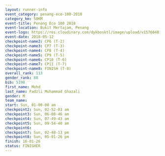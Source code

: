 ```yaml
--- 
layout: runner-info 
event_category: penang-eco-100-2018 
category_km: 50KM 
event-title: Penang Eco 100 2018 
event-location: Bukit Mertajam, Penang 
event-logo: https://res.cloudinary.com/dykbosktl/image/upload/v1576648106/Logo/Logo_lovxhg.jpg 
event-date: 2018-05-12 
checkpoint-name2: CP6 (T-2) 
checkpoint-name3: CP7 (T-3) 
checkpoint-name4: CP8 (T-4) 
checkpoint-name5: CP9 (T-5) 
checkpoint-name6: CP10 (T-6) 
checkpoint-name7: CP11 (T-7) 
checkpoint-name8: FINISH (T-8) 
overall_rank: 113
gender_rank: 88
bib: 5198
first_name: Mohd
last_name: Fadzli Muhammad Ghazali
gender: M
team_name: 
start: Sun, 01-00-00 am
checkpoint2: Sun, 02-52-03 am
checkpoint3: Sun, 06-00-46 am
checkpoint4: Sun, 07-49-43 am
checkpoint5: Sun, 09-54-40 am
checkpoint6: 
checkpoint7: Sun, 02-48-13 pm
checkpoint8: Sun, 05-01-26 pm
finish: 16-01-26
status: FINISHER
--- 
```


